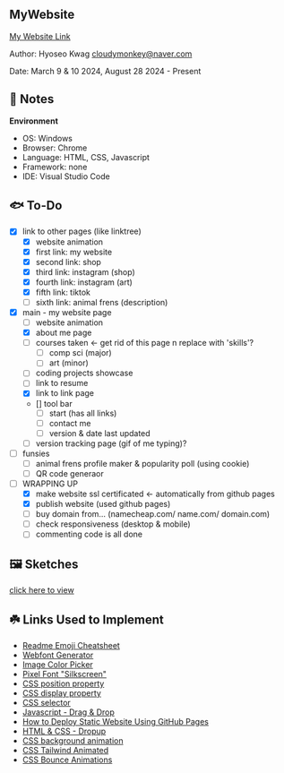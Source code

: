 MyWebsite
------------

[My Website Link](https://rejiha.github.io/MyWebsite/)

Author: Hyoseo Kwag [cloudymonkey@naver.com](mailto:cloudymonkey@naver.com)

Date: March 9 & 10 2024, August 28 2024 - Present


## :rotating_light: Notes

**Environment**
* OS: Windows
* Browser: Chrome
* Language: HTML, CSS, Javascript
* Framework: none
* IDE: Visual Studio Code


## :fish: To-Do
- [x] link to other pages (like linktree)
    - [x] website animation
    - [x] first link: my website
    - [x] second link: shop
    - [x] third link: instagram (shop)
    - [x] fourth link: instagram (art)
    - [x] fifth link: tiktok
    - [ ] sixth link: animal frens (description)
- [x] main - my website page
    - [ ] website animation
    - [x] about me page
    - [ ] courses taken <- get rid of this page n replace with 'skills'?
        - [ ] comp sci (major)
        - [ ] art (minor)
    - [ ] coding projects showcase
    - [ ] link to resume
    - [x] link to link page
    - [] tool bar
        - [ ] start (has all links)
        - [ ] contact me
        - [ ] version & date last updated
    - [ ] version tracking page (gif of me typing)?
- [ ] funsies
    - [ ] animal frens profile maker & popularity poll (using cookie)
    - [ ] QR code generaor
- [ ] WRAPPING UP
    - [x] make website ssl certificated <- automatically from github pages
    - [x] publish website (used github pages)
    - [ ] buy domain from... (namecheap.com/ name.com/ domain.com)
    - [ ] check responsiveness (desktop & mobile)
    - [ ] commenting code is all done

## :framed_picture: Sketches
<!-- <details>
    <summary>main link page</summary>
    ![img1](https://github.com/REJIHA/MyWebsite/blob/0.1/public_html/resources/img/readme_img/main_link%20page%201.png?raw=true)
</details> -->
[click here to view](https://github.com/REJIHA/MyWebsite/tree/0.1/public_html/resources/img/readme_img)

## :shamrock: Links Used to Implement
* [Readme Emoji Cheatsheet](https://github.com/ikatyang/emoji-cheat-sheet/blob/master/README.md)
* [Webfont Generator](https://www.fontsquirrel.com/tools/webfont-generator)
* [Image Color Picker](https://imagecolorpicker.com/)
* [Pixel Font "Silkscreen"](https://www.dafont.com/silkscreen.font)
* [CSS position property](https://developer.mozilla.org/en-US/docs/Web/CSS/position)
* [CSS display property](https://developer.mozilla.org/en-US/docs/Web/CSS/display)
* [CSS selector](https://developer.mozilla.org/en-US/docs/Web/CSS/CSS_selectors)
* [Javascript - Drag & Drop](https://youtu.be/ymDjvycjgUM?si=UZUC14YY_Eu5hWJp)
* [How to Deploy Static Website Using GitHub Pages](https://medium.com/flycode/how-to-deploy-a-static-website-for-free-using-github-pages-8eddc194853b)
* [HTML & CSS - Dropup](https://www.w3schools.com/howto/howto_css_dropup.asp)
* [CSS background animation](https://www.sliderrevolution.com/resources/css-animated-background/)
* [CSS Tailwind Animated](https://www.tailwindcss-animated.com/configurator.html)
* [CSS Bounce Animations](https://codepen.io/nelledejones/pen/gOOPWrK)

<!-- * Below are links I didn't end up using...
* [Let's Encrypt](https://letsencrypt.org/) free SSL site
* [Google Pages](https://cloud.google.com/storage/docs/hosting-static-website) free static web hosting from Google
* [AWS](https://aws.amazon.com/getting-started/hands-on/host-static-website/) free static web hosting from Amazon
-->